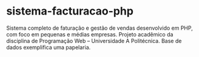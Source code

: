 # sistema-facturacao-php
Sistema completo de faturação e gestão de vendas desenvolvido em PHP, com foco em pequenas e médias empresas. Projeto acadêmico da disciplina de Programação Web – Universidade A Politécnica. Base de dados exemplifica uma papelaria.

